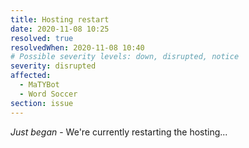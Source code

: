 ```yaml
---
title: Hosting restart
date: 2020-11-08 10:25
resolved: true
resolvedWhen: 2020-11-08 10:40
# Possible severity levels: down, disrupted, notice
severity: disrupted
affected:
  - MaTYBot
  - Word Soccer
section: issue
---
```


*Just began* - We're currently restarting the hosting...
